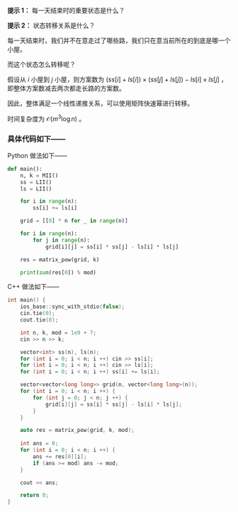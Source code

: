 **提示 1：** 每一天结束时的重要状态是什么？

**提示 2：** 状态转移关系是什么？

每一天结束时，我们并不在意走过了哪些路，我们只在意当前所在的到底是哪一个小屋。

而这个状态怎么转移呢？

假设从 $i$ 小屋到 $j$ 小屋，则方案数为 $(ss[i]+ls[i])\times (ss[j]+ls[j])-ls[i]\times ls[j]$ ，即整体方案数减去两次都走长路的方案数。

因此，整体满足一个线性递推关系，可以使用矩阵快速幂进行转移。

时间复杂度为 $\mathcal{O}(m^3\log n)$ 。

### 具体代码如下——

Python 做法如下——

```Python []
def main():
    n, k = MII()
    ss = LII()
    ls = LII()

    for i in range(n):
        ss[i] += ls[i]

    grid = [[0] * n for _ in range(n)]

    for i in range(n):
        for j in range(n):
            grid[i][j] = ss[i] * ss[j] - ls[i] * ls[j]

    res = matrix_pow(grid, k)

    print(sum(res[0]) % mod)
```

C++ 做法如下——

```cpp []
int main() {
    ios_base::sync_with_stdio(false);
    cin.tie(0);
    cout.tie(0);

    int n, k, mod = 1e9 + 7;
    cin >> n >> k;

    vector<int> ss(n), ls(n);
    for (int i = 0; i < n; i ++) cin >> ss[i];
    for (int i = 0; i < n; i ++) cin >> ls[i];
    for (int i = 0; i < n; i ++) ss[i] += ls[i];

    vector<vector<long long>> grid(n, vector<long long>(n));
    for (int i = 0; i < n; i ++) {
        for (int j = 0; j < n; j ++) {
            grid[i][j] = ss[i] * ss[j] - ls[i] * ls[j];
        }
    }

    auto res = matrix_pow(grid, k, mod);
    
    int ans = 0;
    for (int i = 0; i < n; i ++) {
        ans += res[0][i];
        if (ans >= mod) ans -= mod;
    }

    cout << ans;

    return 0;
}
```